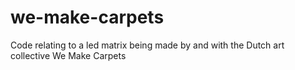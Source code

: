 we-make-carpets
===============

Code relating to a led matrix being made by and with the Dutch art collective We Make Carpets
